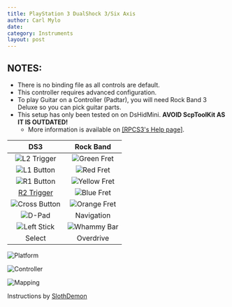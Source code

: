 ```yaml
---
title: PlayStation 3 DualShock 3/Six Axis
author: Carl Mylo
date: 
category: Instruments
layout: post
---
```


## NOTES:

* There is no binding file as all controls are default.
* This controller requires advanced configuration.
* To play Guitar on a Controller (Padtar), you will need Rock Band 3 Deluxe so you can pick guitar parts.
* This setup has only been tested on on DsHidMini. **AVOID ScpToolKit AS IT IS OUTDATED!**
	* More information is available on [[RPCS3's Help page]](https://wiki.rpcs3.net/index.php?title=Help:Controller_Configuration#Using_DualShock_3_controller).

| **DS3**          | **Rock Band** |
|:------------------:|:---------------------:|
| ![L2 Trigger](https://github.com/hmxmilohax/rb3-pc/blob/main/images/btns/ctrls/ps4/l2.png "L2 Trigger") | ![Green Fret](https://github.com/hmxmilohax/rb3-pc/blob/main/images/btns/gtrs/gf.png "Green Fret") |
| ![L1 Button](https://github.com/hmxmilohax/rb3-pc/blob/main/images/btns/ctrls/ps4/l1.png "L1 Button") | ![Red Fret](https://github.com/hmxmilohax/rb3-pc/blob/main/images/btns/gtrs/rf.png "Red Fret") |
| ![R1 Button](https://github.com/hmxmilohax/rb3-pc/blob/main/images/btns/ctrls/ps4/r1.png "R1 Button") | ![Yellow Fret](https://github.com/hmxmilohax/rb3-pc/blob/main/images/btns/gtrs/yf.png "Yellow Fret") |
| [R2 Trigger](https://github.com/hmxmilohax/rb3-pc/blob/main/images/btns/ctrls/ps4/r2.png "R2 Trigger") | ![Blue Fret](https://github.com/hmxmilohax/rb3-pc/blob/main/images/btns/gtrs/bf.png "Blue Fret") |
| ![Cross Button](https://github.com/hmxmilohax/rb3-pc/blob/main/images/btns/ctrls/ps4/x.png "Cross Button") | ![Orange Fret](https://github.com/hmxmilohax/rb3-pc/blob/main/images/btns/gtrs/of.png "Orange Fret") |
| ![D-Pad](https://github.com/hmxmilohax/rb3-pc/blob/main/images/btns/ctrls/ps4/dp.png "D-Pad") | Navigation |
| ![Left Stick](https://github.com/hmxmilohax/rb3-pc/blob/main/images/btns/ctrls/ps4/ls.png "Left Stick") | ![Whammy Bar](https://github.com/hmxmilohax/rb3-pc/blob/main/images/btns/gtrs/wb.png "Whammy Bar") |
| Select | Overdrive |


![Platform](https://raw.githubusercontent.com/hmxmilohax/rb3-pc/TheGreatSplit/assets/images/instruments/ps3.png "Platform") 

![Controller](https://raw.githubusercontent.com/hmxmilohax/rb3-pc/TheGreatSplit/assets/images/instruments/ds3controller.png "Controller") 

![Mapping](https://raw.githubusercontent.com/hmxmilohax/rb3-pc/TheGreatSplit/assets/images/instruments/ds3mapping.png "Mapping") 


Instructions by [SlothDemon](https://www.youtube.com/@SlothDemon1991)